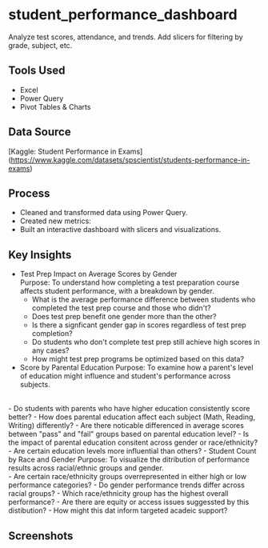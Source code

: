# student_performance_dashboard
Analyze test scores, attendance, and trends. Add slicers for filtering by grade, subject, etc.

## Tools Used
- Excel
- Power Query
- Pivot Tables & Charts

## Data Source
[Kaggle: Student Performance in Exams] (https://www.kaggle.com/datasets/spscientist/students-performance-in-exams)

## Process
- Cleaned and transformed data using Power Query.
- Created new metrics:
- Built an interactive dashboard with slicers and visualizations.

## Key Insights
- Test Prep Impact on Average Scores by Gender
  <br>
Purpose: To understand how completing a test preparation course affects student performance, with a breakdown by gender.
  - What is the average performance difference between students who completed the test prep course and those who didn't?
  - Does test prep benefit one gender more than the other?
  - Is there a signficant gender gap in scores regardless of test prep completion?
  - Do students who don't complete test prep still achieve high scores in any cases?
  - How might test prep programs be optimized based on this data?
-  Score by Parental Education
Purpose: To examine how a parent's level of education might influence and student's performance across subjects.
<br>
  - Do students with parents who have higher education consistently score better?
  - How does parental education affect each subject (Math, Reading, Writing) differently?
  - Are there noticable differenced in average scores between "pass" and "fail" groups based on parental education level?
  - Is the impact of parental education consitent across gender or race/ethnicity?
  - Are certain education levels more influential than others?
- Student Count by Race and Gender
Purpose: To visualize the ditribution of performance results across racial/ethnic groups and gender.
<br>
  - Are certain race/ethnicity groups overrepresented in either high or low performance categories?
  - Do gender performance trends differ across racial groups?
  - Which race/ethnicity group has the highest overall performance?
  - Are there are equity or access issues suggessted by this distibution?
  - How might this dat inform targeted acadeic support?

  ## Screenshots
